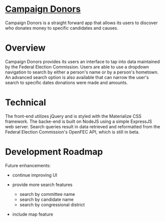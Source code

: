 # [Campaign Donors](https://campaign-donors.herokuapp.com/)

Campaign Donors is a straight forward app that allows its users to discover who donates money to specific candidates and causes.

# Overview

Campaign Donors provides its users an interface to tap into data maintained by the Federal Election Commission. Users are able to use a dropdown navigation to search by either a person's name or by a person's hometown. An advanced search option is also available that can narrow the user's search to specific dates donations were made and amounts.

# Technical

The front-end utilizes jQuery and is styled with the Materialize CSS framework. The backe-end is built on NodeJS using a simple ExpressJS web server. Search queries result in data retrieved and reformatted from the Federal Election Commission's OpenFEC API, which is still in beta.

# Development Roadmap

Future enhancements:

* continue improving UI

* provide more search features
    * search by committee name
    * search by candidate name
    * search by congressional district

* include map feature
